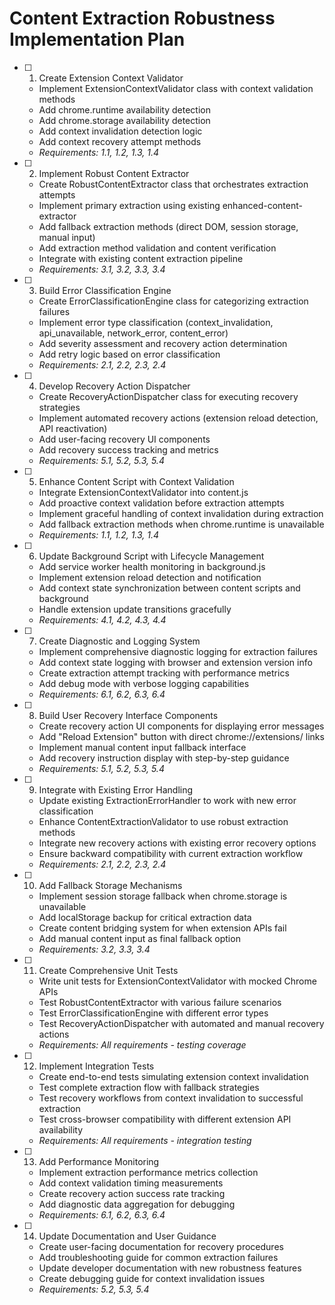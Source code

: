 # Content Extraction Robustness Implementation Plan

- [ ] 1. Create Extension Context Validator

  - Implement ExtensionContextValidator class with context validation methods
  - Add chrome.runtime availability detection
  - Add chrome.storage availability detection
  - Add context invalidation detection logic
  - Add context recovery attempt methods
  - _Requirements: 1.1, 1.2, 1.3, 1.4_

- [ ] 2. Implement Robust Content Extractor

  - Create RobustContentExtractor class that orchestrates extraction attempts
  - Implement primary extraction using existing enhanced-content-extractor
  - Add fallback extraction methods (direct DOM, session storage, manual input)
  - Add extraction method validation and content verification
  - Integrate with existing content extraction pipeline
  - _Requirements: 3.1, 3.2, 3.3, 3.4_

- [ ] 3. Build Error Classification Engine

  - Create ErrorClassificationEngine class for categorizing extraction failures
  - Implement error type classification (context_invalidation, api_unavailable, network_error, content_error)
  - Add severity assessment and recovery action determination
  - Add retry logic based on error classification
  - _Requirements: 2.1, 2.2, 2.3, 2.4_

- [ ] 4. Develop Recovery Action Dispatcher

  - Create RecoveryActionDispatcher class for executing recovery strategies
  - Implement automated recovery actions (extension reload detection, API reactivation)
  - Add user-facing recovery UI components
  - Add recovery success tracking and metrics
  - _Requirements: 5.1, 5.2, 5.3, 5.4_

- [ ] 5. Enhance Content Script with Context Validation

  - Integrate ExtensionContextValidator into content.js
  - Add proactive context validation before extraction attempts
  - Implement graceful handling of context invalidation during extraction
  - Add fallback extraction methods when chrome.runtime is unavailable
  - _Requirements: 1.1, 1.2, 1.3, 1.4_

- [ ] 6. Update Background Script with Lifecycle Management

  - Add service worker health monitoring in background.js
  - Implement extension reload detection and notification
  - Add context state synchronization between content scripts and background
  - Handle extension update transitions gracefully
  - _Requirements: 4.1, 4.2, 4.3, 4.4_

- [ ] 7. Create Diagnostic and Logging System

  - Implement comprehensive diagnostic logging for extraction failures
  - Add context state logging with browser and extension version info
  - Create extraction attempt tracking with performance metrics
  - Add debug mode with verbose logging capabilities
  - _Requirements: 6.1, 6.2, 6.3, 6.4_

- [ ] 8. Build User Recovery Interface Components

  - Create recovery action UI components for displaying error messages
  - Add "Reload Extension" button with direct chrome://extensions/ links
  - Implement manual content input fallback interface
  - Add recovery instruction display with step-by-step guidance
  - _Requirements: 5.1, 5.2, 5.3, 5.4_

- [ ] 9. Integrate with Existing Error Handling

  - Update existing ExtractionErrorHandler to work with new error classification
  - Enhance ContentExtractionValidator to use robust extraction methods
  - Integrate new recovery actions with existing error recovery options
  - Ensure backward compatibility with current extraction workflow
  - _Requirements: 2.1, 2.2, 2.3, 2.4_

- [ ] 10. Add Fallback Storage Mechanisms

  - Implement session storage fallback when chrome.storage is unavailable
  - Add localStorage backup for critical extraction data
  - Create content bridging system for when extension APIs fail
  - Add manual content input as final fallback option
  - _Requirements: 3.2, 3.3, 3.4_

- [ ] 11. Create Comprehensive Unit Tests

  - Write unit tests for ExtensionContextValidator with mocked Chrome APIs
  - Test RobustContentExtractor with various failure scenarios
  - Test ErrorClassificationEngine with different error types
  - Test RecoveryActionDispatcher with automated and manual recovery actions
  - _Requirements: All requirements - testing coverage_

- [ ] 12. Implement Integration Tests

  - Create end-to-end tests simulating extension context invalidation
  - Test complete extraction flow with fallback strategies
  - Test recovery workflows from context invalidation to successful extraction
  - Test cross-browser compatibility with different extension API availability
  - _Requirements: All requirements - integration testing_

- [ ] 13. Add Performance Monitoring

  - Implement extraction performance metrics collection
  - Add context validation timing measurements
  - Create recovery action success rate tracking
  - Add diagnostic data aggregation for debugging
  - _Requirements: 6.1, 6.2, 6.3, 6.4_

- [ ] 14. Update Documentation and User Guidance
  - Create user-facing documentation for recovery procedures
  - Add troubleshooting guide for common extraction failures
  - Update developer documentation with new robustness features
  - Create debugging guide for context invalidation issues
  - _Requirements: 5.2, 5.3, 5.4_

